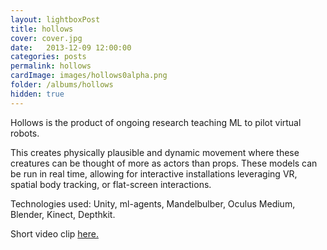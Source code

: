 ```yaml
---
layout: lightboxPost
title: hollows
cover: cover.jpg
date:   2013-12-09 12:00:00
categories: posts
permalink: hollows
cardImage: images/hollows0alpha.png
folder: /albums/hollows
hidden: true
---
```


Hollows is the product of ongoing research teaching ML to pilot virtual robots.
<!--more-->
This creates physically plausible and dynamic movement where these creatures can be thought of more as actors than props.
These models can be run in real time, allowing for interactive installations leveraging VR, spatial body tracking, or flat-screen interactions.

Technologies used: Unity, ml-agents, Mandelbulber, Oculus Medium, Blender, Kinect, Depthkit.

Short video clip [here.](/hollows_00.mp4)